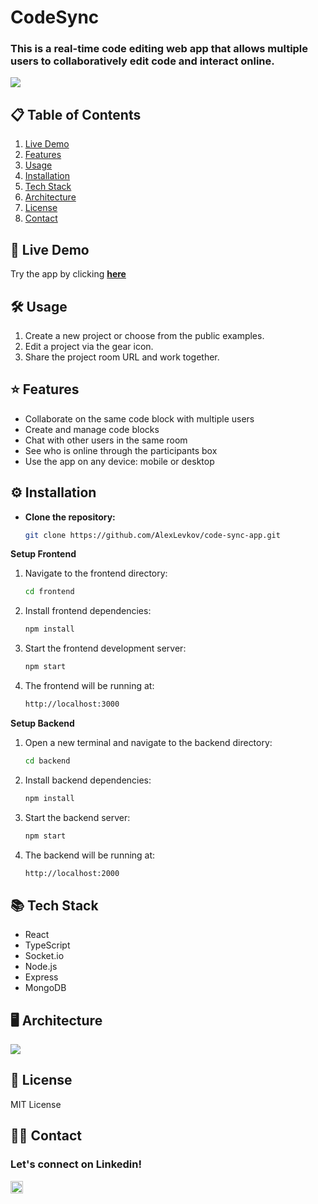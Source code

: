 # CodeSync

### This is a real-time code editing web app that allows multiple users to collaboratively edit code and interact online.

<img src="https://raw.githubusercontent.com/AlexLevkov/code-sync-app/main/frontend/deviceframes.png" />

## 📋 Table of Contents

1. [Live Demo](#-live-demo)
2. [Features](#-features)
3. [Usage](#%EF%B8%8F-usage)
4. [Installation](#%EF%B8%8Finstallation)
5. [Tech Stack](#-tech-stack)
6. [Architecture](#%EF%B8%8F-architecture)
7. [License](#-license)
8. [Contact](#%EF%B8%8F-contact)
   
## 🚀 Live Demo

Try the app by clicking <strong>[here](https://codesync.alexlevkov.com/)</strong>

## 🛠️ Usage

1. Create a new project or choose from the public examples.
2. Edit a project via the gear icon.
3. Share the project room URL and work together.

## ⭐ Features

- Collaborate on the same code block with multiple users 
- Create and manage code blocks
- Chat with other users in the same room
- See who is online through the participants box
- Use the app on any device: mobile or desktop

## ⚙️ Installation

- **Clone the repository:**
   ```bash
   git clone https://github.com/AlexLevkov/code-sync-app.git
    ```
**Setup Frontend**

1. Navigate to the frontend directory:
   ```bash
   cd frontend
   ```
2. Install frontend dependencies:
   ```bash
   npm install
   ```
3. Start the frontend development server:
   ```bash
   npm start
   ```
4. The frontend will be running at:
   ```bash
   http://localhost:3000
   ```

**Setup Backend**

1. Open a new terminal and navigate to the backend directory:
   ```bash
   cd backend
   ```
2. Install backend dependencies:
   ```bash
   npm install
   ```
3. Start the backend server:
   ```bash
   npm start
   ```
4. The backend will be running at:
   ```bash
   http://localhost:2000
   ```

## 📚 Tech Stack

- React
- TypeScript
- Socket.io
- Node.js
- Express
- MongoDB
  
## 🖥️ Architecture

<img src="https://raw.githubusercontent.com/AlexLevkov/code-sync-app/main/Diagram.png" />

## 📃 License
MIT License

## 🙋‍♂️ Contact
<h3 align="left">Let's connect on Linkedin!</h3>
<a href="https://www.linkedin.com/in/alex-levkov/" target="blank">
<img align="center" src="https://raw.githubusercontent.com/rahuldkjain/github-profile-readme-generator/master/src/images/icons/Social/linked-in-alt.svg" alt="https://www.linkedin.com/in/alex-levkov/" height="20" width="20" /> 
</a>
